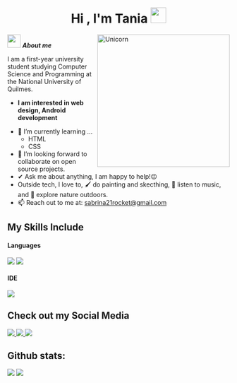 <h1 align="center">Hi , I'm Tania <img src="https://raw.githubusercontent.com/iampavangandhi/iampavangandhi/master/gifs/Hi.gif" width="35"></h1>
<img align="right" width=300px alt="Unicorn" src="https://c.tenor.com/GN73MKBawZYAAAAi/busy-cute.gif" />

<img src="https://media.giphy.com/media/ObNTw8Uzwy6KQ/giphy.gif" width="30px">&nbsp;***About me***

I am a first-year university student studying Computer Science and Programming at the
National University of Quilmes.
* **I am interested in web design, Android development**
- 🌱 I’m currently learning ...
  - HTML
  - CSS
- 👯 I’m looking forward to collaborate on open source projects.
- ✔ Ask me about anything, I am happy to help!😉<br>
- Outside tech, I love to, 🖌️ do painting and skecthing, 🎵 listen to music, and 🌴 explore nature outdoors.
- 📫 Reach out to me at: <a href="sabrina21rocket@gmail.com">sabrina21rocket@gmail.com</a>

## My Skills Include

<h4> Languages </h4>
<span> 
  <img src="https://img.shields.io/badge/HTML5-E34F26?style=for-the-badge&logo=html5&logoColor=white">
  <img src="https://img.shields.io/badge/CSS3-1572B6?style=for-the-badge&logo=css3&logoColor=white">
</span>

<h4> IDE </h4>
<span>
<img src="https://img.shields.io/badge/Visual_Studio_Code-0078D4?style=for-the-badge&logo=visual%20studio%20code&logoColor=white">
  
## Check out my Social Media

<a href="https://www.instagram.com/itsanniia/">
<img src="https://img.shields.io/badge/Instagram-%23E4405F.svg?style=for-the-badge&logo=Instagram&logoColor=white">
</a>
<a href="https://www.threads.net/@itsanniia">
<img src="https://img.shields.io/badge/Threads-000000?style=for-the-badge&logo=Threads&logoColor=white">
</a>
<a href="https://x.com/ItsAnniia">
<img src="https://img.shields.io/badge/X-%23000000.svg?style=for-the-badge&logo=X&logoColor=white">
</a>

<h2>Github stats:</h2> 

[![](https://github-readme-stats.vercel.app/api?username=amAnniia&show_icons=true&theme=tokyonight&hide_border=true&locale=en)](https://github.com/amAnniia)
[![](https://github-readme-streak-stats.herokuapp.com/?user=amAnniia&theme=material-palenight)](https://github.com/amAnniia)
